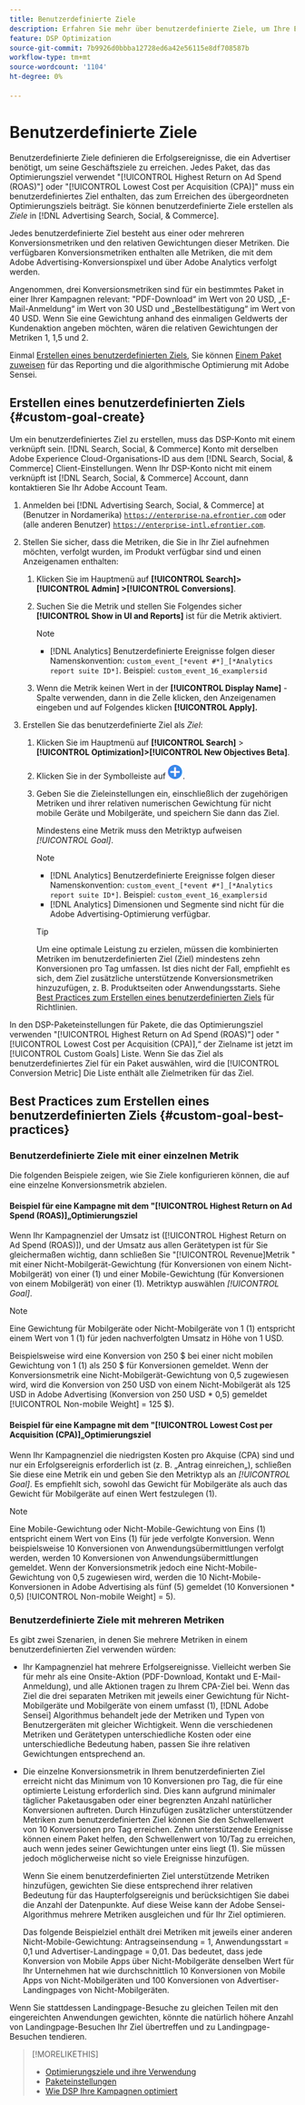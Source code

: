 ```yaml
---
title: Benutzerdefinierte Ziele
description: Erfahren Sie mehr über benutzerdefinierte Ziele, um Ihre Erfolgsereignisse in Paketen zu definieren, die für den niedrigsten CPA oder den höchsten ROAS optimiert sind.
feature: DSP Optimization
source-git-commit: 7b9926d0bbba12728ed6a42e56115e8df708587b
workflow-type: tm+mt
source-wordcount: '1104'
ht-degree: 0%

---
```


# Benutzerdefinierte Ziele

Benutzerdefinierte Ziele definieren die Erfolgsereignisse, die ein Advertiser benötigt, um seine Geschäftsziele zu erreichen. Jedes Paket, das das Optimierungsziel verwendet &quot;[!UICONTROL Highest Return on Ad Spend (ROAS)"] oder &quot;[!UICONTROL Lowest Cost per Acquisition (CPA)]&quot; muss ein benutzerdefiniertes Ziel enthalten, das zum Erreichen des übergeordneten Optimierungsziels beiträgt. Sie können benutzerdefinierte Ziele erstellen als *Ziele* in [!DNL Advertising Search, Social, & Commerce].

<!-- update image or omit it

![custom goals](/help/dsp/assets/objective-goals.png)
 -->

Jedes benutzerdefinierte Ziel besteht aus einer oder mehreren Konversionsmetriken und den relativen Gewichtungen dieser Metriken. Die verfügbaren Konversionsmetriken enthalten alle Metriken, die mit dem Adobe Advertising-Konversionspixel und über Adobe Analytics verfolgt werden.

Angenommen, drei Konversionsmetriken sind für ein bestimmtes Paket in einer Ihrer Kampagnen relevant: &quot;PDF-Download“ im Wert von 20 USD, „E-Mail-Anmeldung“ im Wert von 30 USD und „Bestellbestätigung“ im Wert von 40 USD. Wenn Sie eine Gewichtung anhand des einmaligen Geldwerts der Kundenaktion angeben möchten, wären die relativen Gewichtungen der Metriken 1, 1,5 und 2.

Einmal [Erstellen eines benutzerdefinierten Ziels](#custom-goal-create), Sie können [Einem Paket zuweisen](/help/dsp/campaign-management/packages/package-settings.md) für das Reporting und die algorithmische Optimierung mit Adobe Sensei.

## Erstellen eines benutzerdefinierten Ziels {#custom-goal-create}

Um ein benutzerdefiniertes Ziel zu erstellen, muss das DSP-Konto mit einem verknüpft sein. [!DNL Search, Social, & Commerce] Konto mit derselben Adobe Experience Cloud-Organisations-ID aus dem [!DNL Search, Social, & Commerce] Client-Einstellungen. Wenn Ihr DSP-Konto nicht mit einem verknüpft ist [!DNL Search, Social, & Commerce] Account, dann kontaktieren Sie Ihr Adobe Account Team.

1. Anmelden bei [!DNL Advertising Search, Social, & Commerce] at (Benutzer in Nordamerika) [`https://enterprise-na.efrontier.com`](https://enterprise-na.efrontier.com) oder (alle anderen Benutzer) [`https://enterprise-intl.efrontier.com`](https://enterprise-intl.efrontier.com).

1. Stellen Sie sicher, dass die Metriken, die Sie in Ihr Ziel aufnehmen möchten, verfolgt wurden, im Produkt verfügbar sind und einen Anzeigenamen enthalten:

   1. Klicken Sie im Hauptmenü auf **[!UICONTROL Search]> [!UICONTROL Admin] >[!UICONTROL Conversions]**.

   1. Suchen Sie die Metrik und stellen Sie Folgendes sicher **[!UICONTROL Show in UI and Reports]** ist für die Metrik aktiviert.

      >[!NOTE]
      >
      >* [!DNL Analytics] Benutzerdefinierte Ereignisse folgen dieser Namenskonvention: `custom_event_[*event #*]_[*Analytics report suite ID*]`. Beispiel: `custom_event_16_examplersid`

   1. Wenn die Metrik keinen Wert in der **[!UICONTROL Display Name]** -Spalte verwenden, dann in die Zelle klicken, den Anzeigenamen eingeben und auf Folgendes klicken **[!UICONTROL Apply].**

1. Erstellen Sie das benutzerdefinierte Ziel als *Ziel*:

   1. Klicken Sie im Hauptmenü auf **[!UICONTROL Search]** > **[!UICONTROL Optimization]>[!UICONTROL New Objectives Beta]**.

   1. Klicken Sie in der Symbolleiste auf ![Erstellen](/help/dsp/assets/create-search-ui.png "Erstellen").

   1. Geben Sie die Zieleinstellungen ein, einschließlich der zugehörigen Metriken und ihrer relativen numerischen Gewichtung für nicht mobile Geräte und Mobilgeräte, und speichern Sie dann das Ziel.

      Mindestens eine Metrik muss den Metriktyp aufweisen *[!UICONTROL Goal]*.

      >[!NOTE]
      >
      >* [!DNL Analytics] Benutzerdefinierte Ereignisse folgen dieser Namenskonvention: `custom_event_[*event #*]_[*Analytics report suite ID*]`. Beispiel: `custom_event_16_examplersid`
      >* [!DNL Analytics] Dimensionen und Segmente sind nicht für die Adobe Advertising-Optimierung verfügbar.

      >[!TIP]
      >
      >Um eine optimale Leistung zu erzielen, müssen die kombinierten Metriken im benutzerdefinierten Ziel (Ziel) mindestens zehn Konversionen pro Tag umfassen. Ist dies nicht der Fall, empfiehlt es sich, dem Ziel zusätzliche unterstützende Konversionsmetriken hinzuzufügen, z. B. Produktseiten oder Anwendungsstarts. Siehe [Best Practices zum Erstellen eines benutzerdefinierten Ziels](#custom-goal-best-practices) für Richtlinien.

In den DSP-Paketeinstellungen für Pakete, die das Optimierungsziel verwenden &quot;[!UICONTROL Highest Return on Ad Spend (ROAS)"] oder &quot;[!UICONTROL Lowest Cost per Acquisition (CPA)],“ der Zielname ist jetzt im [!UICONTROL Custom Goals] Liste. Wenn Sie das Ziel als benutzerdefiniertes Ziel für ein Paket auswählen, wird die [!UICONTROL Conversion Metric] Die Liste enthält alle Zielmetriken für das Ziel.

## Best Practices zum Erstellen eines benutzerdefinierten Ziels {#custom-goal-best-practices}

### Benutzerdefinierte Ziele mit einer einzelnen Metrik

Die folgenden Beispiele zeigen, wie Sie Ziele konfigurieren können, die auf eine einzelne Konversionsmetrik abzielen.

#### Beispiel für eine Kampagne mit dem &quot;[!UICONTROL Highest Return on Ad Spend (ROAS)]„Optimierungsziel

Wenn Ihr Kampagnenziel der Umsatz ist ([!UICONTROL Highest Return on Ad Spend (ROAS)]), und der Umsatz aus allen Gerätetypen ist für Sie gleichermaßen wichtig, dann schließen Sie &quot;[!UICONTROL Revenue]Metrik &quot; mit einer Nicht-Mobilgerät-Gewichtung (für Konversionen von einem Nicht-Mobilgerät) von einer (1) und einer Mobile-Gewichtung (für Konversionen von einem Mobilgerät) von einer (1). Metriktyp auswählen *[!UICONTROL Goal]*.

<!-- update image or delete 

![example of a ROAS custom goal with a single conversion metric](/help/dsp/assets/custom-goal-roas.png)

-->

>[!NOTE]
>
> Eine Gewichtung für Mobilgeräte oder Nicht-Mobilgeräte von 1 (1) entspricht einem Wert von 1 (1) für jeden nachverfolgten Umsatz in Höhe von 1 USD.
>
> Beispielsweise wird eine Konversion von 250 $ bei einer nicht mobilen Gewichtung von 1 (1) als 250 $ für Konversionen gemeldet. Wenn der Konversionsmetrik eine Nicht-Mobilgerät-Gewichtung von 0,5 zugewiesen wird, wird die Konversion von 250 USD von einem Nicht-Mobilgerät als 125 USD in Adobe Advertising (Konversion von 250 USD * 0,5) gemeldet [!UICONTROL Non-mobile Weight] = 125 $).

#### Beispiel für eine Kampagne mit dem &quot;[!UICONTROL Lowest Cost per Acquisition (CPA)]„Optimierungsziel

Wenn Ihr Kampagnenziel die niedrigsten Kosten pro Akquise (CPA) sind und nur ein Erfolgsereignis erforderlich ist (z. B. „Antrag einreichen„), schließen Sie diese eine Metrik ein und geben Sie den Metriktyp als an *[!UICONTROL Goal]*. Es empfiehlt sich, sowohl das Gewicht für Mobilgeräte als auch das Gewicht für Mobilgeräte auf einen Wert festzulegen (1).

<!-- update image or delete 

![example of a CPA custom goal with a single conversion metric](/help/dsp/assets/custom-goal-roas.png)

-->

>[!NOTE]
>
> Eine Mobile-Gewichtung oder Nicht-Mobile-Gewichtung von Eins (1) entspricht einem Wert von Eins (1) für jede verfolgte Konversion. Wenn beispielsweise 10 Konversionen von Anwendungsübermittlungen verfolgt werden, werden 10 Konversionen von Anwendungsübermittlungen gemeldet. Wenn der Konversionsmetrik jedoch eine Nicht-Mobile-Gewichtung von 0,5 zugewiesen wird, werden die 10 Nicht-Mobile-Konversionen in Adobe Advertising als fünf (5) gemeldet (10 Konversionen * 0,5) [!UICONTROL Non-mobile Weight] = 5).

### Benutzerdefinierte Ziele mit mehreren Metriken

Es gibt zwei Szenarien, in denen Sie mehrere Metriken in einem benutzerdefinierten Ziel verwenden würden:

* Ihr Kampagnenziel hat mehrere Erfolgsereignisse. Vielleicht werben Sie für mehr als eine Onsite-Aktion (PDF-Download, Kontakt und E-Mail-Anmeldung), und alle Aktionen tragen zu Ihrem CPA-Ziel bei. Wenn das Ziel die drei separaten Metriken mit jeweils einer Gewichtung für Nicht-Mobilgeräte und Mobilgeräte von einem umfasst (1), [!DNL Adobe Sensei] Algorithmus behandelt jede der Metriken und Typen von Benutzergeräten mit gleicher Wichtigkeit. Wenn die verschiedenen Metriken und Gerätetypen unterschiedliche Kosten oder eine unterschiedliche Bedeutung haben, passen Sie ihre relativen Gewichtungen entsprechend an.

<!-- update image or delete it and adjust the wording above

   ![example of a custom goal with multiple metrics](/help/dsp/assets/custom-goal-multiple-properties.png)

-->

* Die einzelne Konversionsmetrik in Ihrem benutzerdefinierten Ziel erreicht nicht das Minimum von 10 Konversionen pro Tag, die für eine optimierte Leistung erforderlich sind. Dies kann aufgrund minimaler täglicher Paketausgaben oder einer begrenzten Anzahl natürlicher Konversionen auftreten. Durch Hinzufügen zusätzlicher unterstützender Metriken zum benutzerdefinierten Ziel können Sie den Schwellenwert von 10 Konversionen pro Tag erreichen. Zehn unterstützende Ereignisse können einem Paket helfen, den Schwellenwert von 10/Tag zu erreichen, auch wenn jedes seiner Gewichtungen unter eins liegt (1). Sie müssen jedoch möglicherweise nicht so viele Ereignisse hinzufügen.

  Wenn Sie einem benutzerdefinierten Ziel unterstützende Metriken hinzufügen, gewichten Sie diese entsprechend ihrer relativen Bedeutung für das Haupterfolgsereignis und berücksichtigen Sie dabei die Anzahl der Datenpunkte. Auf diese Weise kann der Adobe Sensei-Algorithmus mehrere Metriken ausgleichen und für Ihr Ziel optimieren.

  Das folgende Beispielziel enthält drei Metriken mit jeweils einer anderen Nicht-Mobile-Gewichtung: Antragseinsendung = 1, Anwendungsstart = 0,1 und Advertiser-Landingpage = 0,01. Das bedeutet, dass jede Konversion von Mobile Apps über Nicht-Mobilgeräte denselben Wert für Ihr Unternehmen hat wie durchschnittlich 10 Konversionen von Mobile Apps von Nicht-Mobilgeräten und 100 Konversionen von Advertiser-Landingpages von Nicht-Mobilgeräten.

<!-- update image or delete it and adjust the wording above

   ![example of a custom goal with multiple metrics](/help/dsp/assets/custom-goal-multiple-properties2.png)

-->

Wenn Sie stattdessen Landingpage-Besuche zu gleichen Teilen mit den eingereichten Anwendungen gewichten, könnte die natürlich höhere Anzahl von Landingpage-Besuchen Ihr Ziel übertreffen und zu Landingpage-Besuchen tendieren.<!--reword-->

>[!MORELIKETHIS]
>
>* [Optimierungsziele und ihre Verwendung](optimization-goals.md)
>* [Paketeinstellungen](/help/dsp/campaign-management/packages/package-settings.md)
> * [Wie DSP Ihre Kampagnen optimiert](optimization-how-dsp-optimizes-campaigns.md)
